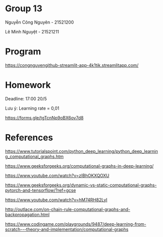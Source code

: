 # Group 13

Nguyễn Công Nguyên - 21521200 

Lê Minh Nguyệt - 21521211

# Program

https://congnguyengithub-streamlit-app-4k1tik.streamlitapp.com/

# Homework

Deadline: 17:00 20/5

Lưu ý: Learning rate = 0,01

https://forms.gle/tgTcnNp9oBX6ov7d8

# References
https://www.tutorialspoint.com/python_deep_learning/python_deep_learning_computational_graphs.htm

https://www.geeksforgeeks.org/computational-graphs-in-deep-learning/

https://www.youtube.com/watch?v=zIBhOKXQOXU

https://www.geeksforgeeks.org/dynamic-vs-static-computational-graphs-pytorch-and-tensorflow/?ref=gcse

https://www.youtube.com/watch?v=hM74RH82LyI

http://outlace.com/on-chain-rule-computational-graphs-and-backpropagation.html

https://www.codingame.com/playgrounds/9487/deep-learning-from-scratch---theory-and-implementation/computational-graphs
